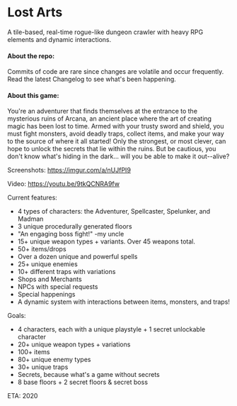 # Lost Arts
A tile-based, real-time rogue-like dungeon crawler with heavy RPG elements and dynamic interactions.

#### About the repo:

Commits of code are rare since changes are volatile and occur frequently. Read the latest Changelog to see what's been happening.


#### About this game:

You're an adventurer that finds themselves at the entrance to the mysterious ruins of Arcana, an ancient place where the art of creating magic has been lost to time. Armed with your trusty sword and shield, you must fight monsters, avoid deadly traps, collect items, and make your way to the source of where it all started! Only the strongest, or most clever, can hope to unlock the secrets that lie within the ruins. But be cautious, you don't know what's hiding in the dark... will you be able to make it out--alive?

Screenshots:
https://imgur.com/a/nUJfPI9

Video:
https://youtu.be/9tkQCNRA9fw

Current features:
- 4 types of characters: the Adventurer, Spellcaster, Spelunker, and Madman
- 3 unique procedurally generated floors
- "An engaging boss fight!" -my uncle
- 15+ unique weapon types + variants. Over 45 weapons total.
- 50+ items/drops
- Over a dozen unique and powerful spells
- 25+ unique enemies
- 10+ different traps with variations
- Shops and Merchants
- NPCs with special requests
- Special happenings
- A dynamic system with interactions between items, monsters, and traps!

Goals:
- 4 characters, each with a unique playstyle + 1 secret unlockable character
- 20+ unique weapon types + variations
- 100+ items
- 80+ unique enemy types
- 30+ unique traps
- Secrets, because what's a game without secrets
- 8 base floors + 2 secret floors & secret boss

ETA: 2020
